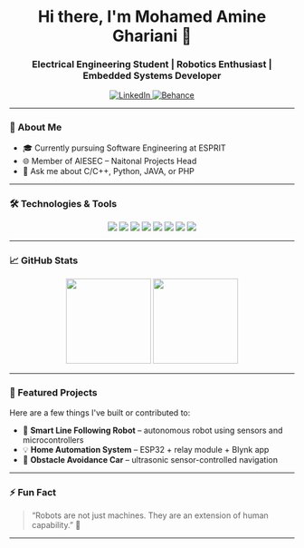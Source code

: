 <!-- Profile Header -->
<h1 align="center">Hi there, I'm Mohamed Amine Ghariani 👋</h1>
<h3 align="center">Electrical Engineering Student | Robotics Enthusiast | Embedded Systems Developer</h3>

<p align="center">
  <a href="https://www.linkedin.com/in/mohamed-amine-ghariani/">
    <img src="https://img.shields.io/badge/LinkedIn-blue?logo=linkedin&style=for-the-badge" alt="LinkedIn"/>
  </a>
  <a href="https://www.behance.net/amineghariani">
    <img src="https://img.shields.io/badge/Behance-0057FF?logo=behance&style=for-the-badge" alt="Behance"/>
  </a>
</p>

---

### 🔧 About Me

- 🎓 Currently pursuing Software Engineering at ESPRIT
- 🌐 Member of AIESEC – Naitonal Projects Head
- 💬 Ask me about C/C++, Python, JAVA, or PHP

---

### 🛠️ Technologies & Tools

<p align="center">
  <img src="https://img.shields.io/badge/C-00599C?style=for-the-badge&logo=c&logoColor=white"/>
  <img src="https://img.shields.io/badge/C++-00599C?style=for-the-badge&logo=c%2b%2b&logoColor=white"/>
  <img src="https://img.shields.io/badge/Python-3776AB?style=for-the-badge&logo=python&logoColor=white"/>
  <img src="https://img.shields.io/badge/Arduino-00979D?style=for-the-badge&logo=arduino&logoColor=white"/>
  <img src="https://img.shields.io/badge/ESP32-323232?style=for-the-badge&logo=esphome&logoColor=white"/>
  <img src="https://img.shields.io/badge/MATLAB-0076A8?style=for-the-badge&logo=mathworks&logoColor=white"/>
  <img src="https://img.shields.io/badge/Linux-FCC624?style=for-the-badge&logo=linux&logoColor=black"/>
  <img src="https://img.shields.io/badge/Git-F05032?style=for-the-badge&logo=git&logoColor=white"/>
</p>

---

### 📈 GitHub Stats

<p align="center">
  <img src="https://github-readme-stats.vercel.app/api?username=mohamedamineghariani&show_icons=true&theme=radical" height="150"/>
  <img src="https://github-readme-stats.vercel.app/api/top-langs/?username=mohamedamineghariani&layout=compact&theme=radical" height="150"/>
</p>

---

### 📌 Featured Projects

Here are a few things I've built or contributed to:

- 🔧 **Smart Line Following Robot** – autonomous robot using sensors and microcontrollers
- 💡 **Home Automation System** – ESP32 + relay module + Blynk app
- 🧠 **Obstacle Avoidance Car** – ultrasonic sensor-controlled navigation

---

### ⚡ Fun Fact

> “Robots are not just machines. They are an extension of human capability.” 🤖

---
